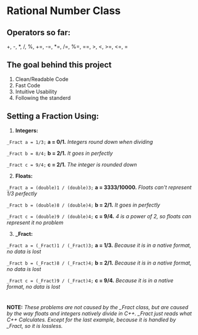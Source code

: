 Rational Number Class
=====================

Operators so far:
-----------------

+, -, *, /, %, +=, -=, *=, /=, %=, ==, >, <, >=, <=, =
    
The goal behind this project
----------------------------
1. Clean/Readable Code
2. Fast Code
3. Intuitive Usability
4. Following the standerd


Setting a Fraction Using:
-------------------------
1. __Integers:__

`_Fract a = 1/3;` __a = 0/1.__  _Integers round down when dividing_

`_Fract b = 8/4;` __b = 2/1.__  _It goes in perfectly_

`_Fract c = 9/4;` __c = 2/1.__  _The integer is rounded down_

2. __Floats:__

`_Fract a = (double)1 / (double)3;` __a = 3333/10000.__  _Floats can't represent 1/3 perfectly_

`_Fract b = (double)8 / (double)4;` __b = 2/1.__         _It goes in perfectly_

`_Fract c = (double)9 / (double)4;` __c = 9/4.__         _4 is a power of 2, so floats can represent it no problem_

3. __\_Fract:__

`_Fract a = (_Fract)1 / (_Fract)3;` __a = 1/3.__  _Because it is in a native format, no data is lost_

`_Fract b = (_Fract)8 / (_Fract)4;` __b = 2/1.__  _Because it is in a native format, no data is lost_

`_Fract c = (_Fract)9 / (_Fract)4;` __c = 9/4.__  _Because it is in a native format, no data is lost_
#
__NOTE:__ 
_These problems are not caused by the \_Fract class, but are caused by the way floats and integers natively divide in C++. \_Fract just reads what C++ Calculates. Except for the last example, because it is handled by \_Fract, so it is lossless._
#
